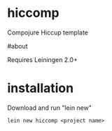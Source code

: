 # hiccomp

Compojure Hiccup template

#about

Requires Leiningen 2.0+

# installation

Download and run "lein new"

```clojure
lein new hiccomp <project name>
```